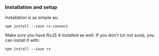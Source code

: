 ### Installation and setup

Installation is as simple as:
```
npm install --save rx-connect
```

Make sure you have RxJS 4 installed as well. If you don't (or not sure), you can install it with:
```
npm install --save rx
```
